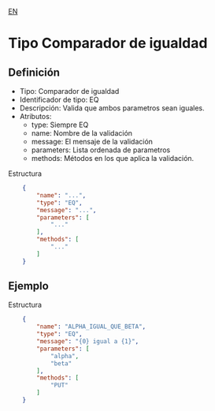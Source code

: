 [EN](EQ.md)
# Tipo Comparador de igualdad

## Definición
* Tipo: Comparador de igualdad
* Identificador de tipo: EQ
* Descripción: Valida que ambos parametros sean iguales.
* Atributos:
  * type: Siempre EQ
  * name: Nombre de la validación
  * message: El mensaje de la validación
  * parameters: Lista ordenada de parametros
  * methods: Métodos en los que aplica la validación.

Estructura
```json
	{
		"name": "...",
		"type": "EQ",
		"message": "...",
		"parameters": [
			"..."
		],
		"methods": [
			"..."
		]
	}
```
## Ejemplo

Estructura
```json
	{
		"name": "ALPHA_IGUAL_QUE_BETA",
		"type": "EQ",
		"message": "{0} igual a {1}",
		"parameters": [
			"alpha",
			"beta"
		],
		"methods": [
			"PUT"
		]
	}
```

